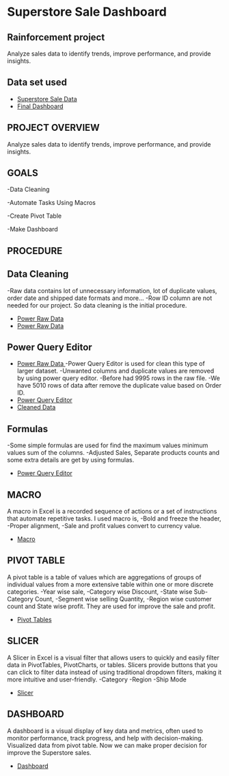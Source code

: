 # Superstore Sale Dashboard
## Rainforcement project
Analyze sales data to identify trends, improve performance, and provide insights.

## Data set used
- <a href="https://github.com/prabinp242/Superstore_Sale_Dashboard/blob/main/Rainforcement%20Project.xlsx"> Superstore Sale Data </a>
- <a href="https://github.com/prabinp242/Superstore_Sale_Dashboard/blob/main/Final%20Dashboard.png"> Final Dashboard </a>

## PROJECT  OVERVIEW
  Analyze sales data to identify trends, improve performance, and provide insights.

## GOALS
  -Data Cleaning
  
  -Automate Tasks Using Macros
  
  -Create Pivot Table
  
  -Make Dashboard

## PROCEDURE

## Data Cleaning
  -Raw data contains lot of unnecessary information, lot of duplicate values, order date and shipped date formats and more…
  -Row ID column are not needed for our project. So data cleaning is the initial procedure.
- <a href="https://github.com/prabinp242/Superstore_Sale_Dashboard/blob/main/Raw%20Data.png"> Power Raw Data </a>
- <a href="https://github.com/prabinp242/Superstore_Sale_Dashboard/blob/main/Raw%20Data.png"> Power Raw Data </a>
  
## Power Query Editor
- <a href="https://github.com/prabinp242/Superstore_Sale_Dashboard/blob/main/Raw%20Data.png"> Power Raw Data </a>
-Power Query Editor is used for clean this type of larger dataset.
-Unwanted columns and duplicate values are removed by using power query editor. 
-Before had 9995 rows in the raw file. 
-We have 5010 rows of data after remove the duplicate value based on Order ID.
- <a href="https://github.com/prabinp242/Superstore_Sale_Dashboard/blob/main/Power%20query%20editor.png"> Power Query Editor </a>
- <a href="https://github.com/prabinp242/Superstore_Sale_Dashboard/blob/main/Cleaned%20data.png"> Cleaned Data </a>
  
## Formulas
-Some simple formulas are used for find the maximum values minimum values sum of the columns.
-Adjusted Sales, Separate products counts and some extra details are get by using formulas.
- <a href="https://github.com/prabinp242/Superstore_Sale_Dashboard/blob/main/Basic%20Formulas.png"> Power Query Editor </a>
  
## MACRO
A macro in Excel is a recorded sequence of actions or a set of instructions that automate repetitive tasks.
I used macro is,
-Bold and freeze the header,
-Proper alignment,
-Sale and profit values convert to currency value.
- <a href="https://github.com/prabinp242/Superstore_Sale_Dashboard/blob/main/Macro%20used.png">Macro</a>
  
## PIVOT TABLE
A pivot table is a table of values which are aggregations of groups of individual values from a more extensive table within one or more discrete categories.
-Year wise sale,
-Category wise Discount,
-State wise Sub-Category Count,
-Segment wise selling Quantity,
-Region wise customer count and State wise profit.
  They are used for improve the sale and profit.
  - <a href="https://github.com/prabinp242/Superstore_Sale_Dashboard/blob/main/Pivot%20tables.png">Pivot Tables</a>
  
## SLICER
  A Slicer in Excel is a visual filter that allows users to quickly and easily filter data in PivotTables, PivotCharts, or tables. Slicers provide buttons that you can click to filter data instead of using 
  traditional dropdown filters, making it more intuitive and user-friendly.
    -Category
    -Region
    -Ship Mode
  - <a href="https://github.com/prabinp242/Superstore_Sale_Dashboard/blob/main/Slicer.png">Slicer</a>
    
## DASHBOARD
  A dashboard is a visual display of key data and metrics, often used to monitor performance, track progress, and help with decision-making.
  Visualized data from pivot table. Now we can make proper decision for improve the Superstore sales.
  - <a href="https://github.com/prabinp242/Superstore_Sale_Dashboard/blob/main/Final%20Dashboard.png">Dashboard </a>






    
    
